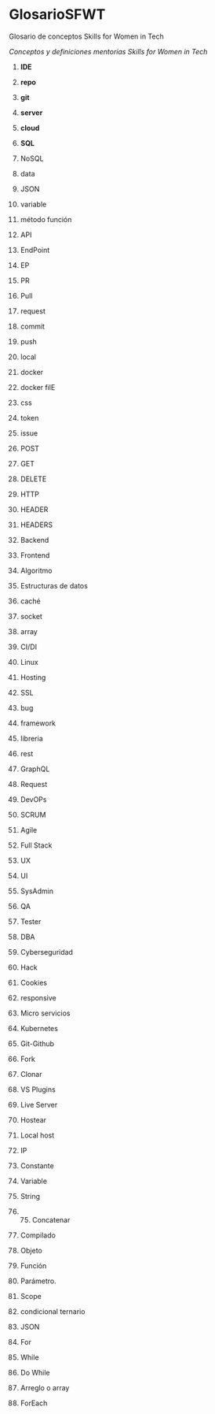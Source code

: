 # GlosarioSFWT
Glosario de conceptos Skills for Women in Tech

*Conceptos y definiciones mentorías Skills for Women in Tech*


1. **IDE**
2. **repo**
3. **git**
4. **server**
5. **cloud**
6. **SQL**
7. NoSQL
8. data
9. JSON
10. variable
11. método función
12. API
13. EndPoint
14. EP
15. PR
16. Pull
17. request
18. commit
19. push
20. local
21. docker
22. docker filE
23. css
24. token
25. issue
26. POST
27. GET
28. DELETE
29. HTTP
30. HEADER
31. HEADERS
32. Backend
33. Frontend
34. Algoritmo
35. Estructuras de datos
36. caché
37. socket
38. array
39. CI/DI
40. Linux
41. Hosting 
42. SSL
43. bug
44. framework
45. libreria
46. rest
47. GraphQL
48. Request
49. DevOPs
50. SCRUM
51. Agile
52. Full Stack
53. UX
54. UI
55. SysAdmin
56. QA
57. Tester
58. DBA
59. Cyberseguridad
60. Hack
61. Cookies
62. responsive
63. Micro servicios
64. Kubernetes

65. Git-Github
66. Fork
67. Clonar


67. VS Plugins
68. Live Server
69. Hostear
70. Local host
71. IP


72. Constante
73. Variable
74. String
75. 75. Concatenar
76. Compilado
77. Objeto
78. Función
79. Parámetro.


80. Scope


81. condicional ternario
82. JSON
83. For 
84. While
85. Do While


86. Arreglo o array
87. ForEach
